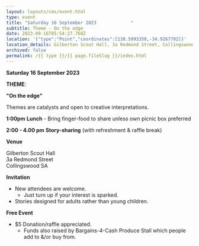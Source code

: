 ```yaml
---
layout: layouts/cms/event.html
type: event
title: "Saturday 16 September 2023             "
subtitle: Theme - On the edge
date: 2023-09-16T05:54:27.768Z
location: '{"type":"Point","coordinates":[138.5993358,-34.9267792]}'
location_details: Gilberton Scout Hall, 3a Redmond Street, Collingswood SA
archived: false
permalink: /{{ type }}/{{ page.fileSlug }}/index.html
---
```

**Saturday 16 September 2023**

**THEME**:

**"On the edge"**

Themes are catalysts and open to creative interpretations.   

**1:00pm**  **Lunch** - Bring finger-food to share unless own picnic box preferred

**2:00 - 4.00 pm**    **Story-sharing** (with refreshment & raffle break) 

**Venue**

Gilberton Scout Hall\
3a Redmond Street\
Collingswood SA
 
**Invitation**  

* New attendees are welcome. 
  *  Just turn up if your interest is sparked.
*  Stories designed for adults rather than young children. 

**Free Event**   

* $5 Donation/raffle appreciated.
  * Funds also raised by Bargains-4-Cash Produce Stall which people add to &/or buy from.